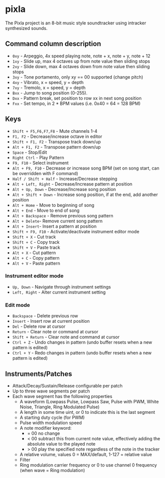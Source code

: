 # pixla

The Pixla project is an 8-bit music style soundtracker using intracker synthesized sounds.

## Command column description

- `0xy` - Arpeggio, 4x speed playing note, note + x, note + y, note + 12
- `1xy` - Slide up, max 4 octaves up from note value then sliding stops
- `2xy` - Slide down, max 4 octaves down from note value then sliding stops
- `3xy` - Tone portamento, only xy == 00 supported (change pitch)
- `4xy` - Vibrato, x = speed, y = depth
- `7xy` - Tremolo, x = speed, y = depth
- `Bxx` - Jump to song position (0-255).
- `Dxx` - Pattern break, set position to row xx in next song position
- `Fxx` - Set tempo, in 2 * BPM values (i.e. 0x40 = 64 = 128 BPM)

## Keys

- `Shift + F5,F6,F7,F8` - Mute channels 1-4
- `F1, F2` - Decrease/increase octave in editor
- `Shift + F1, F2` - Transpose track down/up
- `Alt + F1, F2` - Transpose pattern down/up
- `Space` - Stop/Edit
- `Right Ctrl` - Play Pattern
- `F9, F10` - Select instrument
- `Alt + F9, F10` - Decrease or increase song BPM (set on song start, can be overridden with F command)
- `Half / Shift + Half` - Increase/Decrease stepping
- `Alt + Left, Right` - Decrease/Increase pattern at position
- `Alt + Up, Down` - Decrease/Increase song position
- `Alt + Shift + Down` - Increase song position, if at the end, add another position
- `Alt + Home` - Move to beginning of song
- `Alt + End` - Move to end of song
- `Alt + Backspace` - Remove previous song pattern
- `Alt + Delete`- Remove current song pattern
- `Alt + Insert`- Insert a pattern at position
- `Shift + F9, F10` - Activate/deactivate instrument editor mode
- `Shift + X` - Cut track
- `Shift + C` - Copy track
- `Shift + V` - Paste track
- `Alt + X` - Cut pattern
- `Alt + C` - Copy pattern
- `Alt + V` - Paste pattern

### Instrument editor mode

- `Up, Down` - Navigate through instrument settings
- `Left, Right` - Alter current instrument setting

### Edit mode

- `Backspace` - Delete previous row
- `Insert` - Insert row at current position
- `Del` - Delete row at cursor
- `Return` - Clear note or command at cursor
- `Shift + Return` - Clear note and command at cursor
- `Ctrl + Z` - Undo changes in pattern (undo buffer resets when a new pattern is edited)
- `Ctrl + Y` - Redo changes in pattern (undo buffer resets when a new pattern is edited)

## Instruments/Patches
- Attack/Decay/Sustain/Release configurable per patch
- Up to three wave segments per patch
- Each wave segment has the following properties
  - A waveform (Lowpass Pulse, Lowpass Saw, Pulse with PWM, White Noise, Triangle, Ring Modulated Pulse)
  - A length in some time uint, or 0 to indicate this is the last segment
  - A starting duty cycle (for PWM)
  - Pulse width modulation speed
  - A note modifier keyword:
    - = 00 no change
    - < 00 subtract this from current note value, effectively adding the absolute value to the played note
    - \> 00 play the specified note regardless of the note in the tracker
  - A relative volume, values 0 = MAX/default, 1-127 = relative value
  - Filter
  - Ring modulation carrier frequency or 0 to use channel 0 frequency (when wave = Ring modulation)
